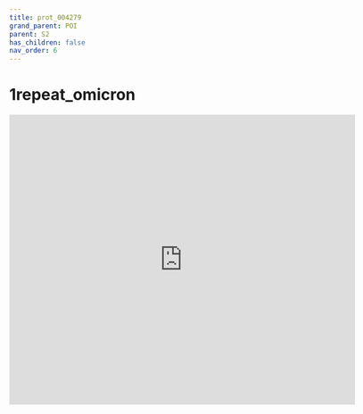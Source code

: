 ```yaml
---
title: prot_004279
grand_parent: POI
parent: S2
has_children: false
nav_order: 6
---
```


# 1repeat_omicron
<iframe src="https://www.ncbi.nlm.nih.gov/Structure/icn3d/full.html?url=https://raw.githubusercontent.com/shawnhsueh/design_view.io/main/mol/designed_structure/S2/prot_004279.pdb&width=600&height=500&showcommand=1&mobilemenu=1&showtitle=1&&command=defined+sets;set+background+white;+set+view+detailed+view;+set+annotation+interaction;+select+all;+color+F00;+select+.A:SKFGAISSVLNDIFSRLDKVEAEVQIDRLITGRL+or+.A:CTMYICGDSTECSNLLLQYGSFC+or+.A:SKCGAISSVLNDIFSRLDKVEAEVQIDRLITCRL+or+.A:CGDSTECSNLLLQYGSF+or+.A:TLVKQLSSKFGAISSVLNDIFSRLDKVEAEVQIDRLITGRLQSLQTYVTQ+or+.A:DCTMYICGDSTECSNLLLQYGSFCTQLKR+%7C+name+native;+select+saved+atoms+native;+color+D3D3D3;+select+.A:DSTECSNLLLQ+or+.A:ISSVLNDIFSRLDKVEAE+%7C+name+epitope;+select+saved+atoms+epitope;+color+FF0;+clear+all" width="620" height="520" style="border:none"></iframe>
